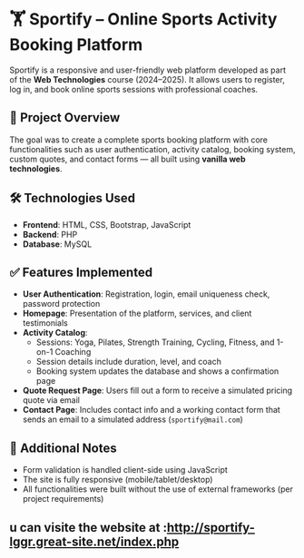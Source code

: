 # 🏋️ Sportify – Online Sports Activity Booking Platform

Sportify is a responsive and user-friendly web platform developed as part of the **Web Technologies** course (2024–2025). It allows users to register, log in, and book online sports sessions with professional coaches.

## 🚀 Project Overview

The goal was to create a complete sports booking platform with core functionalities such as user authentication, activity catalog, booking system, custom quotes, and contact forms — all built using **vanilla web technologies**.

## 🛠️ Technologies Used

- **Frontend**: HTML, CSS, Bootstrap, JavaScript
- **Backend**: PHP
- **Database**: MySQL

## ✅ Features Implemented

- **User Authentication**: Registration, login, email uniqueness check, password protection
- **Homepage**: Presentation of the platform, services, and client testimonials
- **Activity Catalog**:
  - Sessions: Yoga, Pilates, Strength Training, Cycling, Fitness, and 1-on-1 Coaching
  - Session details include duration, level, and coach
  - Booking system updates the database and shows a confirmation page
- **Quote Request Page**: Users fill out a form to receive a simulated pricing quote via email
- **Contact Page**: Includes contact info and a working contact form that sends an email to a simulated address (`sportify@mail.com`)

## 🔧 Additional Notes

- Form validation is handled client-side using JavaScript
- The site is fully responsive (mobile/tablet/desktop)
- All functionalities were built without the use of external frameworks (per project requirements)

## u can visite the website at :http://sportify-lggr.great-site.net/index.php

